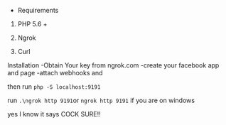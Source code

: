 - Requirements
 1. PHP 5.6 +
 
 2. Ngrok
 
 3. Curl
 
 Installation
  -Obtain Your key from ngrok.com
  -create your facebook app and page 
  -attach webhooks and 
  
  then run `php -S localhost:9191`
  
  run `.\ngrok http 9191`or `ngrok http 9191` if you are on windows
  
  
  yes I know it says COCK SURE!!
